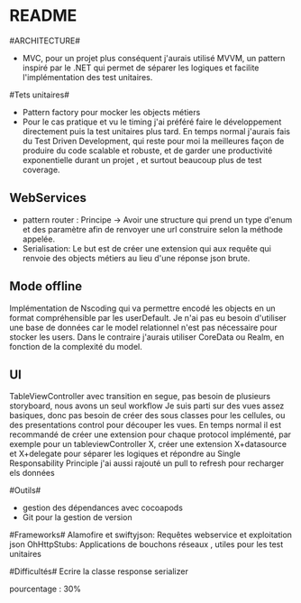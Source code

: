 # README #

#ARCHITECTURE#
- MVC, pour un projet plus conséquent j'aurais utilisé MVVM, un pattern inspiré par le .NET qui permet de séparer les logiques et facilite l'implémentation des test unitaires.

#Tets unitaires#
- Pattern factory pour mocker les objects métiers
- Pour le cas pratique et vu le timing j'ai préféré faire le développement directement puis la test unitaires plus tard. En temps normal j'aurais fais du Test Driven Development, qui reste pour moi la meilleures façon de produire du code scalable et robuste, et de garder une productivité exponentielle durant un projet , et surtout beaucoup plus de test coverage.

## WebServices ##
- pattern router : Principe -> Avoir une structure qui prend un type d'enum et des paramètre afin de renvoyer une url construire selon la méthode appelée.
- Serialisation: Le but est de créer une extension qui aux requête qui renvoie des objects métiers au lieu d'une réponse json brute.

## Mode offline ##
Implémentation de Nscoding qui va permettre encodé les objects en un format compréhensible par les userDefault. Je n'ai pas eu besoin d'utiliser une base de données car le model relationnel n'est pas nécessaire pour stocker les users. Dans le contraire j'aurais utiliser CoreData ou Realm, en fonction de la complexité du model.

## UI ##
TableViewController avec transition en segue, pas besoin de plusieurs storyboard, nous avons un seul workflow
Je suis parti sur des vues assez basiques, donc pas besoin de créer des sous classes pour les cellules, ou des presentations control pour découper les vues.
En temps normal il est recommandé de créer une extension pour chaque protocol implémenté, par exemple pour un tableviewController X, créer une extension X+datasource et X+delegate pour séparer les logiques et répondre au Single Responsability Principle
j'ai aussi rajouté un pull to refresh pour recharger els données

#Outils#
- gestion des dépendances avec cocoapods
- Git pour la gestion de version


#Frameworks#
Alamofire et swiftyjson: Requêtes webservice et exploitation json
OhHttpStubs: Applications de bouchons réseaux , utiles pour les test unitaires
       

#Difficultés#
Ecrire la classe response serializer

pourcentage : 30%
